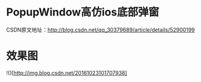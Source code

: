 # PopupWindow高仿ios底部弹窗

CSDN原文地址：http://blog.csdn.net/qq_30379689/article/details/52900199

# 效果图

!()[http://img.blog.csdn.net/20161023101707938]
